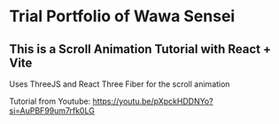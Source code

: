 # Trial Portfolio of Wawa Sensei
## This is a Scroll Animation Tutorial with React + Vite

Uses ThreeJS and React Three Fiber for the scroll animation

Tutorial from Youtube: https://youtu.be/pXpckHDDNYo?si=AuPBF99um7rfk0LG
